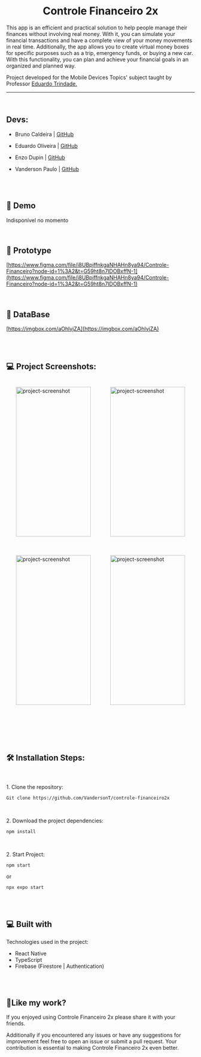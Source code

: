 <h1 align="center" id="title">Controle Financeiro 2x</h1>

<p id="description">This app is an efficient and practical solution to help people manage their finances without involving real money. With it, you can simulate your financial transactions and have a complete view of your money movements in real time. Additionally, the app allows you to create virtual money boxes for specific purposes such as a trip, emergency funds, or buying a new car. With this functionality, you can plan and achieve your financial goals in an organized and planned way.</p>

<p>Project developed for the Mobile Devices Topics' subject taught by Professor <a href="https://github.com/edutrindade">Eduardo Trindade.</a></p>

___

<br/>
<h2>Devs:</h2>

- Bruno Caldeira | [GitHub](https://github.com/caldeira-bruno)

- Eduardo Oliveira | [GitHub](https://github.com/Duduax)

- Enzo Dupin | [GitHub](https://github.com/EnzoAD)

- Vanderson Paulo | [GitHub](https://github.com/VandersonT)

<br/><br/>
<h2>🚀 Demo</h2>

Indisponível no momento


<br/>
<h2>🔨 Prototype</h2>

[https://www.figma.com/file/i8UBpjffnkgaNHAHn8ya94/Controle-Financeiro?node-id=1%3A2&t=G59ht8n7IDOBxffN-1](https://www.figma.com/file/i8UBpjffnkgaNHAHn8ya94/Controle-Financeiro?node-id=1%3A2&t=G59ht8n7IDOBxffN-1)

<br/>
<h2>🔨 DataBase</h2>

[https://imgbox.com/aOhlvjZA](https://imgbox.com/aOhlvjZA)


<br/><br/>
<h2>💻 Project Screenshots:</h2>
<br/>

<div style="display: flex; justify-content: space-around;flex-wrap: wrap;">
<img style="margin-bottom: 50px"  src="https://images2.imgbox.com/8a/8f/30wLMkKa_o.png" alt="project-screenshot" width="200" height="400/">

<img style="margin-bottom: 50px" src="https://images2.imgbox.com/df/88/N5qc8tOP_o.png" alt="project-screenshot" width="200" height="400/">

<img style="margin-bottom: 50px"  src="https://images2.imgbox.com/a0/eb/mF0eOfOW_o.png" alt="project-screenshot" width="200" height="400/">

<img style="margin-bottom: 50px"  src="https://images2.imgbox.com/4b/0e/2XjptncE_o.png" alt="project-screenshot" width="200" height="400/">
</div>

<br/><br/>
<h2>🛠️ Installation Steps:</h2>
<br/>
<p>1. Clone the repository:</p>

```
Git clone https://github.com/VandersonT/controle-financeiro2x
```
<br/>
<p>2. Download the project dependencies:</p>

```
npm install
```

<br/>
<p>2. Start Project:</p>

```
npm start
```
or
```
npx expo start
```

  
  <br/><br/>
<h2>💻 Built with</h2>

Technologies used in the project:

*   React Native
*   TypeScript
*   Firebase (Firestore | Authentication)

<br/><br/>
<h2>💖Like my work?</h2>
<p>If you enjoyed using Controle Financeiro 2x please share it with your friends. </p>

<p>Additionally if you encountered any issues or have any suggestions for improvement feel free to open an issue or submit a pull request. Your contribution is essential to making Controle Financeiro 2x even better.</p>

